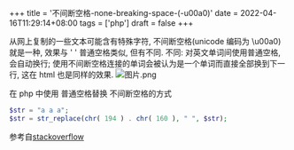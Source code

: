 +++
title = '不间断空格-none-breaking-space-(-u00a0)'
date = 2022-04-16T11:29:14+08:00
tags = ['php']
draft = false
+++

从网上复制的一些文本可能含有特殊字符, 不间断空格(unicode 编码为 \u00a0)就是一种, 效果与 ' ' 普通空格类似, 但有不同.
不同: 对英文单词间使用普通空格, 会自动换行; 使用不间断空格连接的单词会被认为是一个单词而直接全部换到下一行, 这在 html 也是同样的效果.
![图片.png](https://upload-images.jianshu.io/upload_images/4073481-61f2db95896fbc8f.png?imageMogr2/auto-orient/strip%7CimageView2/2/w/1240)

在 php 中使用 普通空格替换 不间断空格的方式
```php
$str = "a a a";
$str = str_replace(chr( 194 ) . chr( 160 ), " ", $str);
```

参考自[stackoverflow](https://stackoverflow.com/questions/2592502/i-have-a-string-with-u00a0-and-i-need-to-replace-it-with-str-replace-fail)
